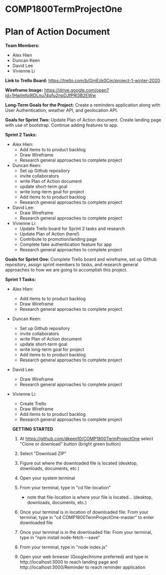 # COMP1800TermProjectOne

Plan of Action Document
========================

**Team Members:**
* Alex Hien
* Duncan Keen
* David Lee
* Vivienne Li

**Link to Trello Board:**
https://trello.com/b/GmEzk0Cm/project-1-winter-2020

**Wireframe Image:**
https://drive.google.com/open?id=1HwImfo9lDLnu74qfu2npDJfPRl3B2EWw

**Long-Term Goals for the Project:**
Create a reminders application along with User Authentication, weather API, and geolocation API.


**Goals for Sprint Two:**
Update Plan of Action document. Create landing page with use of bootstrap. Continue adding features to app.

**Sprint 2 Tasks:**
* Alex Hien: 
  * Add items to to product backlog
  * Draw Wireframe
  * Research general approaches to complete project
* Duncan Keen: 
  * Set up Github repository
  * invite collaborators
  * write Plan of Action document
  * update short-term goal
  * write long-term goal for project
  * Add items to to product backlog
  * Research general approaches to complete project
* David Lee:
  * Draw Wireframe
  * Research general approaches to complete project
* Vivienne Li: 
  * Update Trello board for Sprint 2 tasks and research
  * Update Plan of Action (here!)
  * Contribute to promotion/landing page
  * Complete fake authentication feature for app
  * Research general approaches to complete project


**Goals for Sprint One:**
Complete Trello board and wireframe, set up Github repository, assign sprint members to tasks, and research general approaches to how we are going to accomplish this project.

**Sprint 1 Tasks:**
* Alex Hien: 
  * Add items to to product backlog
  * Draw Wireframe
  * Research general approaches to complete project
* Duncan Keen: 
  * Set up Github repository
  * invite collaborators
  * write Plan of Action document
  * update short-term goal
  * write long-term goal for project
  * Add items to to product backlog
  * Research general approaches to complete project
* David Lee:
  * Draw Wireframe
  * Research general approaches to complete project
* Vivienne Li: 
  * Create Trello
  * Draw Wireframe
  * Add items to to product backlog
  * Research general approaches to complete project
  
  
  **GETTING STARTED**
  
  1) At https://github.com/dkeen10/COMP1800TermProjectOne select "Clone or download" button (bright green button)
  
  2) Select "Download ZIP"
  
  3) Figure out where the downloaded file is located (desktop, downloads, documents, etc.)
  
  4) Open your system terminal
  
  5) From your terminal, type in "cd file-location"
     - note that file-location is where your file is located... (desktop, downloads, documents, etc.)
     
  6) Once your terminal is in location of downloaded file: 
     From your terminal, type in "cd COMP1800TermProjectOne-master" to enter downloaded file
  
  7) Once your terminal is in the downloaded file:
     From your terminal, type in "npm install node-fetch --save"
     
  8) From your terminal, type in "node index.js"
     
  8) Open your web browser (Googlechrome preferred) and type in http://localhost:3000 to reach landing page and                              http://localhost:3000/Reminder to reach reminder application



